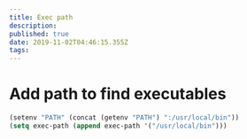 ```yaml
---
title: Exec path
description: 
published: true
date: 2019-11-02T04:46:15.355Z
tags: 
---
```


# Add path to find executables

```lisp
(setenv "PATH" (concat (getenv "PATH") ":/usr/local/bin"))
(setq exec-path (append exec-path '("/usr/local/bin")))
```